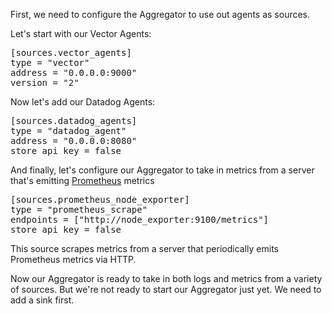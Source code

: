 First, we need to configure the Aggregator to use out agents as sources.

Let's start with our Vector Agents:

<pre class="file" data-filename="aggregator/vector/aggregator/vector.toml" data-target="insert" data-marker="#insert-vector-agent-source">[sources.vector_agents]
type = "vector"
address = "0.0.0.0:9000"
version = "2"</pre>

Now let's add our Datadog Agents:

<pre class="file" data-filename="aggregator/vector/aggregator/vector.toml" data-target="insert" data-marker="#insert-datadog-agent-source">[sources.datadog_agents]
type = "datadog_agent"
address = "0.0.0.0:8080"
store_api_key = false</pre>

And finally, let's configure our Aggregator to take in metrics from a server that's emitting [Prometheus] metrics

<pre class="file" data-filename="aggregator/vector/aggregator/vector.toml" data-target="insert" data-marker="#insert-prometheus-source">[sources.prometheus_node_exporter]
type = "prometheus_scrape"
endpoints = ["http://node_exporter:9100/metrics"]
store_api_key = false</pre>

This source scrapes metrics from a server that periodically emits Prometheus metrics via HTTP.

Now our Aggregator is ready to take in both logs and metrics from a variety of sources. But we're not ready to start
our Aggregator just yet. We need to add a sink first.

[prometheus]: https://prometheus;io